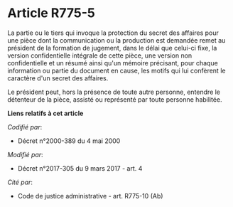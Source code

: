 # Article R775-5

La partie ou le tiers qui invoque la protection du secret des affaires pour une pièce dont la communication ou la production
est demandée remet au président de la formation de jugement, dans le délai que celui-ci fixe, la version confidentielle
intégrale de cette pièce, une version non confidentielle et un résumé ainsi qu'un mémoire précisant, pour chaque information
ou partie du document en cause, les motifs qui lui confèrent le caractère d'un secret des affaires. 

Le président peut, hors la présence de toute autre personne, entendre le détenteur de la pièce, assisté ou représenté par
toute personne habilitée.

**Liens relatifs à cet article**

_Codifié par_:

  - Décret n°2000-389 du 4 mai 2000

_Modifié par_:

  - Décret n°2017-305 du 9 mars 2017 - art. 4

_Cité par_:

  - Code de justice administrative - art. R775-10 (Ab)
